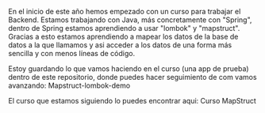  <p>En el inicio de este año hemos empezado con un curso para trabajar el Backend. Estamos trabajando con Java, más concretamente con "Spring", dentro de Spring estamos aprendiendo a usar "lombok" y "mapstruct". Gracias a esto estamos aprendiendo a mapear los datos de la base de datos a la que llamamos y asi acceder a los datos de una forma más sencilla y con menos líneas de código.</p>

 <p>Estoy guardando lo que vamos haciendo en el curso (una app de prueba) dentro de este repositorio, donde puedes hacer seguimiento de com vamos avanzando: <a href= "https://github.com/juancasanchez6/mapstruct-lombok-demo.git"></a>Mapstruct-lombok-demo</p>

 <p>El curso que estamos siguiendo lo puedes encontrar aqui: <a href= "https://www.udemy.com/course/domina-el-mapeo-de-objetos-mapstruct-lombok-y-spring-boot/"></a>Curso MapStruct</p>
  
